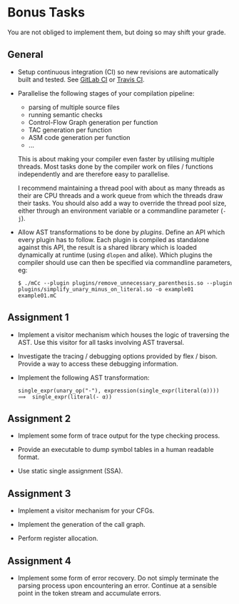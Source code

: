 # Bonus Tasks

You are not obliged to implement them, but doing so may shift your grade.

## General

- Setup continuous integration (CI) so new revisions are automatically built and tested.
  See [GitLab CI](https://about.gitlab.com/features/gitlab-ci-cd/) or [Travis CI](https://travis-ci.org/).

- Parallelise the following stages of your compilation pipeline:

  - parsing of multiple source files
  - running semantic checks
  - Control-Flow Graph generation per function
  - TAC generation per function
  - ASM code generation per function
  - ...

  This is about making your compiler even faster by utilising multiple threads.
  Most tasks done by the compiler work on files / functions independently and are therefore easy to parallelise.

  I recommend maintaining a thread pool with about as many threads as their are CPU threads and a work queue from which the threads draw their tasks.
  You should also add a way to override the thread pool size, either through an environment variable or a commandline parameter (`-j`).

- Allow AST transformations to be done by *plugins*.
  Define an API which every plugin has to follow.
  Each plugin is compiled as standalone against this API, the result is a shared library which is loaded dynamically at runtime (using `dlopen` and alike).
  Which plugins the compiler should use can then be specified via commandline parameters, eg:

      $ ./mCc --plugin plugins/remove_unnecessary_parenthesis.so --plugin plugins/simplify_unary_minus_on_literal.so -o example01 example01.mC

## Assignment 1

- Implement a visitor mechanism which houses the logic of traversing the AST.
  Use this visitor for all tasks involving AST traversal.

- Investigate the tracing / debugging options provided by flex / bison.
  Provide a way to access these debugging information.

- Implement the following AST transformation:

      single_expr(unary_op("-"), expression(single_expr(literal(α))))  ⟹  single_expr(literal(- α))

## Assignment 2

- Implement some form of trace output for the type checking process.

- Provide an executable to dump symbol tables in a human readable format.

- Use static single assignment (SSA).

## Assignment 3

- Implement a visitor mechanism for your CFGs.

- Implement the generation of the call graph.

- Perform register allocation.

## Assignment 4

- Implement some form of error recovery.
  Do not simply terminate the parsing process upon encountering an error.
  Continue at a sensible point in the token stream and accumulate errors.
